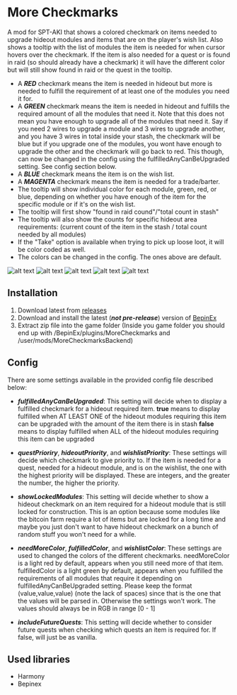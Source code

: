 # More Checkmarks

A mod for SPT-AKI that shows a colored checkmark on items needed to upgrade hideout modules and items that are on the player's wish list.
Also shows a tooltip with the list of modules the item is needed for when cursor hovers over the checkmark.
If the item is also needed for a quest or is found in raid (so should already have a checkmark) it will have the different color but will still show found in raid or the quest in the tooltip.

- A **_RED_** checkmark means the item is needed in hideout but more is needed to fulfill the requirement of at least one of the modules you need it for.
- A **_GREEN_** checkmark means the item is needed in hideout and fulfills the required amount of all the modules that need it. Note that this does not mean you have enough to upgrade all of the modules that need it. Say if you need 2 wires to upgrade a module and 3 wires to upgrade another, and you have 3 wires in total inside your stash, the checkmark will be blue but if you upgrade one of the modules, you wont have enough to upgrade the other and the checkmark will go back to red. This though, can now be changed in the config using the fulfilledAnyCanBeUpgraded setting. See config section below.
- A **_BLUE_** checkmark means the item is on the wish list.
- A **_MAGENTA_** checkmark means the item is needed for a trade/barter.
- The tooltip will show individual color for each module, green, red, or blue, depending on whether you have enough of the item for the specific module or if it's on the wish list.
- The tooltip will first show "found in raid cound"/"total count in stash"
- The tooltip will also show the counts for specific hideout area requirements: (current count of the item in the stash / total count needed by all modules)
- If the "Take" option is available when trying to pick up loose loot, it will be color coded as well.
- The colors can be changed in the config. The ones above are default.

![alt text](https://github.com/TommySoucy/MoreCheckmarks/blob/main/hub/example0.png "Example")
![alt text](https://github.com/TommySoucy/MoreCheckmarks/blob/main/hub/example1.png "Example")
![alt text](https://github.com/TommySoucy/MoreCheckmarks/blob/main/hub/example2.png "Example")
![alt text](https://github.com/TommySoucy/MoreCheckmarks/blob/main/hub/example3.png "Example")
![alt text](https://github.com/TommySoucy/MoreCheckmarks/blob/main/hub/example4.png "Example")

## Installation

1. Download latest from [releases](https://github.com/TommySoucy/MoreCheckmarks/releases)
2. Download and install the latest (**_not pre-release_**) version of [BepinEx](https://github.com/BepInEx/BepInEx/releases)
3. Extract zip file into the game folder (Inside you game folder you should end up with /BepinEx/plugins/MoreCheckmarks and /user/mods/MoreCheckmarksBackend)

## Config

There are some settings available in the provided config file described below:

- **_fulfilledAnyCanBeUpgraded_**: This setting will decide when to display a fulfilled checkmark for a hideout required item. 
      **true** means to display fulfilled when AT LEAST ONE of the hideout modules requiring this item can be upgraded with the amount of the item there is in stash
      **false** means to display fulfilled when ALL of the hideout modules requiring this item can be upgraded
      
- **_questPrioriry_**, **_hideoutPriority_**, and **_wishlistPriority_**: These settings will decide which checkmark to give priority to. If the item is needed for a quest, needed for a hideout module, and is on the wishlist, the one with the highest priority will be displayed. These are integers, and the greater the number, the higher the priority.
      
- **_showLockedModules_**: This setting will decide whether to show a hideout checkmark on an item required for a hideout module that is still locked for construction. This is an option because some modules like the bitcoin farm require a lot of items but are locked for a long time and maybe you just don't want to have hideout checkmark on a bunch of random stuff you won't need for a while.

- **_needMoreColor_**, **_fulfilledColor_**, and **_wishlistColor_**: These settings are used to changed the colors of the different checkmarks. needMoreColor is a light red by default, appears when you still need more of that item. fulfilledColor is a light green by default, appears when you fulfilled the requirements of all modules that require it depending on fulfilledAnyCanBeUpgraded setting. Please keep the format (value,value,value) (note the lack of spaces) since that is the one that the values will be parsed in. Otherwise the settings won't work. The values should always be in RGB in range [0 - 1]

- **_includeFutureQuests_**: This setting will decide whether to consider future quests when checking which quests an item is required for. If false, will just be as vanilla.

## Used libraries

- Harmony
- Bepinex
